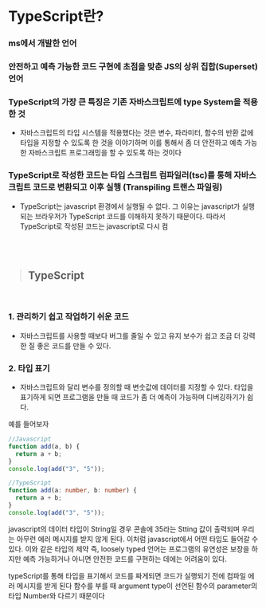 # TypeScript란?

### ms에서 개발한 언어

### 안전하고 예측 가능한 코드 구현에 초점을 맞춘 JS의 상위 집합(Superset) 언어

### TypeScript의 가장 큰 특징은 **기존 자바스크립트에 type System을 적용**한 것

- 자바스크립트의 타입 시스템을 적용했다는 것은 변수, 파라미터, 함수의 반환 값에 타입을 지정할 수 있도록 한 것을 이야기하며 이를 통해서 좀 더 안전하고 예측 가능한 자바스크립트 프로그래밍을 할 수 있도록 하는 것이다

### TypeScript로 작성한 코드는 타입 스크립트 컴파일러(tsc)를 통해 자바스크립트 코드로 변환되고 이후 실행 (Transpiling 트랜스 파일링)

- TypeScript는 javascript 환경에서 실행될 수 없다. 그 이유는 javascript가 실행되는 브라우저가 TypeScript 코드를 이해하지 못하기 때문이다. 따라서 TypeScript로 작성된 코드는 javascript로 다시 컴

<br>
<br>


> ## TypeScript

<br/>

### 1. 관리하기 쉽고 작업하기 쉬운 코드

- 자바스크립트를 사용할 때보다 버그를 줄일 수 있고 유지 보수가 쉽고 조금 더 강력한 질 좋은 코드를 만들 수 있다.

### 2. 타입 표기

- 자바스크립트와 달리 변수를 정의할 때 변숫값에 데이터를 지정할 수 있다. 타입을 표기하게 되면 프로그램을 만들 때 코드가 좀 더 예측이 가능하며 디버깅하기가 쉽다.

예를 들어보자

```javascript
//Javascript
function add(a, b) {
  return a + b;
}
console.log(add("3", "5"));
```

```typeScript
//TypeScript
function add(a: number, b: number) {
  return a + b;
}
console.log(add("3", "5"));

```

javascript의 데이터 타입이 String일 경우 콘솔에 35라는 Stting 값이 출력되며 우리는 아무런 에러 메시지를 받지 않게 된다. 이처럼 javascript에서 어떤 타입도 들어갈 수 있다. 이와 같은 타입의 제약 즉, loosely typed 언어는 프로그램의 유연성은 보장을 하지만 예측 가능하거나 아니면 안전한 코드를 구현하는 데에는 어려움이 있다.

typeScript를 통해 타입을 표기해서 코드를 짜게되면 코드가 실행되기 전에 컴파일 에러 메시지를 받게 된다
함수를 부를 때 argument type이 선언된 함수의 parameter의 타입 Number와 다르기 때문이다
